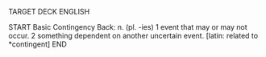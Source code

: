 TARGET DECK
ENGLISH

START
Basic
Contingency
Back: n. (pl. -ies) 1 event that may or may not occur. 2 something dependent on another uncertain event. [latin: related to *contingent]
END
